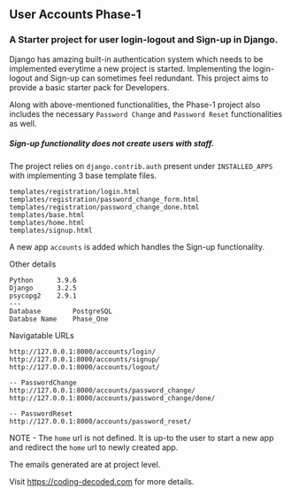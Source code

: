 ## User Accounts Phase-1
### A Starter project for user login-logout and Sign-up in Django.

Django has amazing built-in authentication system which needs to be implemented everytime a new project is started. Implementing the login-logout and Sign-up can sometimes feel redundant. This project aims to provide a basic starter pack for Developers.

Along with above-mentioned functionalities, the Phase-1 project also includes the necessary ```Password Change``` and ```Password Reset``` functionalities as well.

##### Sign-up functionality does not create users with staff.


The project relies on ``` django.contrib.auth ```  present under ```INSTALLED_APPS``` with implementing 3 base template files.
```
templates/registration/login.html
templates/registration/password_change_form.html
templates/registration/password_change_done.html
templates/base.html
templates/home.html
templates/signup.html
```

A new app ```accounts``` is added which handles the Sign-up functionality.

Other details

```
Python      3.9.6
Django      3.2.5
psycopg2    2.9.1
---
Database        PostgreSQL
Databse Name    Phase_One
```

Navigatable URLs
```
http://127.0.0.1:8000/accounts/login/
http://127.0.0.1:8000/accounts/signup/
http://127.0.0.1:8000/accounts/logout/

-- PasswordChange
http://127.0.0.1:8000/accounts/password_change/
http://127.0.0.1:8000/accounts/password_change/done/

-- PasswordReset
http://127.0.0.1:8000/accounts/password_reset/
```

NOTE - The ```home``` url is not defined. It is up-to the user to start a new app and redirect the ```home``` url to newly created app.

The emails generated are at project level.

Visit https://coding-decoded.com for more details.